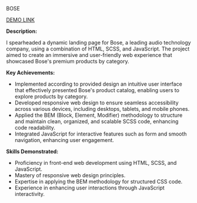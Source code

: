 BOSE

[DEMO LINK](https://Viktorianeimesh.github.io/Bose/)

**Description:**

I spearheaded a dynamic landing page for Bose, a leading audio technology company, using a combination of HTML, SCSS, and JavaScript. The project aimed to create an immersive and user-friendly web experience that showcased Bose's premium products by category.

**Key Achievements:**

- Implemented according to provided design an intuitive user interface that effectively presented Bose's product catalog, enabling users to explore products by category.
- Developed responsive web design to ensure seamless accessibility across various devices, including desktops, tablets, and mobile phones.
- Applied the BEM (Block, Element, Modifier) methodology to structure and maintain clean, organized, and scalable SCSS code, enhancing code readability.
- Integrated JavaScript for interactive features such as form and smooth navigation, enhancing user engagement.

**Skills Demonstrated:**

- Proficiency in front-end web development using HTML, SCSS, and JavaScript.
- Mastery of responsive web design principles.
- Expertise in applying the BEM methodology for structured CSS code.
- Experience in enhancing user interactions through JavaScript interactivity.
